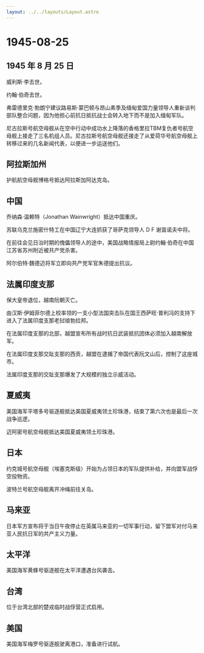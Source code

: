 ```yaml
---
layout: ../../layouts/Layout.astro
---
```


# 1945-08-25

## 1945 年 8 月 25 日

威利斯·李去世。

约翰·伯奇去世。

弗雷德里克·勃朗宁建议路易斯·蒙巴顿与昂山素季及缅甸爱国力量领导人重新谈判部队整合问题，因为他担心前抗日抵抗战士会转入地下而不是加入缅甸军队。

尼古拉斯号航空母舰从在空中行动中成功水上降落的香格里拉TBM复仇者号航空母舰上接走了三名机组人员。尼古拉斯号航空母舰还接走了从爱荷华号航空母舰上转移过来的几名新闻代表，以便进一步运送他们。

## 阿拉斯加州

护航航空母舰博格号抵达阿拉斯加阿达克岛。

## 中国

乔纳森·温赖特（Jonathan Wainwright）抵达中国重庆。

苏联乌克兰施密什特工在中国辽宁大连抓获了哥萨克领导人 D F 谢苗诺夫中将。

在前往会见日治时期的傀儡领导人的途中，美国战略情报局上尉约翰·伯奇在中国江苏省苏州附近被共产党杀害。

阿尔伯特·魏德迈将军立即向共产党军官朱德提出抗议。

## 法属印度支那

保大皇帝退位，越南阮朝灭亡。

由汉斯·伊姆菲尔德上校率领的一支小型法国突击队在国王西萨旺·普利冯的支持下进入了法属印度支那老挝琅勃拉邦。

在法属印度支那的北部，越盟宣布所有战时抗日武装抵抗团体必须加入越南解放军。

在法属印度支那交趾支那的西贡，越盟在逮捕了帝国代表阮文山后，控制了这座城市。

法属印度支那的交趾支那爆发了大规模的独立示威活动。

## 夏威夷

美国海军平塔多号驱逐舰抵达美国夏威夷领土珍珠港，结束了第六次也是最后一次战争巡逻。

迈阿密号航空母舰抵达美国夏威夷领土珍珠港。

## 日本

约克城号航空母舰（埃塞克斯级）开始为占领日本的军队提供补给，并向盟军战俘空投物资。

波特兰号航空母舰离开冲绳前往关岛。

## 马来亚

日本军方宣布将于当日午夜停止在英属马来亚的一切军事行动，留下盟军对付马来亚人民抗日军的共产主义力量。

## 太平洋

美国海军黄蜂号驱逐舰在太平洋遭遇台风袭击。

## 台湾

位于台湾北部的楚戎临时战俘营正式启用。

## 美国

美国海军梅罗号驱逐舰驶离港口，准备进行试航。